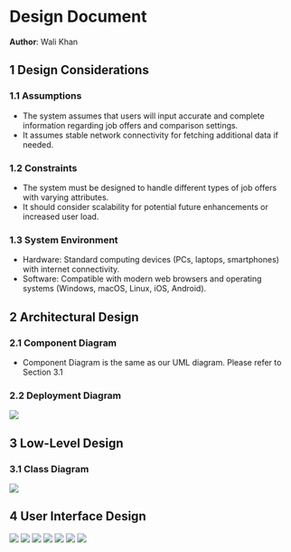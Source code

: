 # Design Document

**Author**: Wali Khan

## 1 Design Considerations

### 1.1 Assumptions
- The system assumes that users will input accurate and complete information regarding job offers and comparison settings.
- It assumes stable network connectivity for fetching additional data if needed.
### 1.2 Constraints
- The system must be designed to handle different types of job offers with varying attributes.
- It should consider scalability for potential future enhancements or increased user load.

### 1.3 System Environment
- Hardware: Standard computing devices (PCs, laptops, smartphones) with internet connectivity.
- Software: Compatible with modern web browsers and operating systems (Windows, macOS, Linux, iOS, Android).

## 2 Architectural Design

### 2.1 Component Diagram

- Component Diagram is the same as our UML diagram. Please refer to Section 3.1 
### 2.2 Deployment Diagram

![](images/deployment-diagram.png)


## 3 Low-Level Design

### 3.1 Class Diagram
![](images/group-design.png)


## 4 User Interface Design
![](images/mainmenu.png)
![](images/enterjob.png)
![](images/enteroffer.png)
![](images/offersaved.png)
![](images/adjustsetting.png)
![](images/comparelist.png)
![](images/comparison.png)


